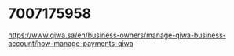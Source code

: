 # 7007175958
https://www.qiwa.sa/en/business-owners/manage-qiwa-business-account/how-manage-payments-qiwa
